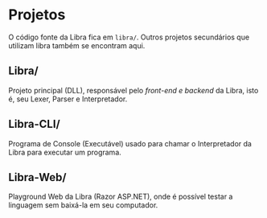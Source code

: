 # Projetos

O código fonte da Libra fica em `libra/`. Outros projetos secundários que utilizam libra também se encontram aqui.

## Libra/
Projeto principal (DLL), responsável pelo *front-end e backend* da Libra, isto é, seu Lexer, Parser e Interpretador.

## Libra-CLI/
Programa de Console (Executável) usado para chamar o Interpretador da Libra para executar um programa.

## Libra-Web/
Playground Web da Libra (Razor ASP.NET), onde é possível testar a linguagem sem baixá-la em seu computador.
